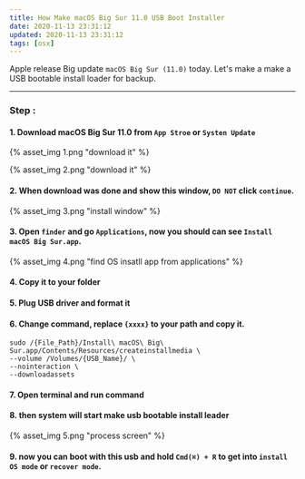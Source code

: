 ```yaml
---
title: How Make macOS Big Sur 11.0 USB Boot Installer
date: 2020-11-13 23:31:12
updated: 2020-11-13 23:31:12
tags: [osx]
---
```


Apple release Big update `macOS Big Sur (11.0)` today.
Let's make a make a USB bootable install loader for backup.

---

### Step :

#### 1. Download macOS Big Sur 11.0 from `App Stroe` or `Systen Update`

{% asset_img 1.png "download it" %}

<!--more-->
{% asset_img 2.png "download it" %}

#### 2. When download was done and show this window, `DO NOT` click `continue`.
{% asset_img 3.png "install window" %}

#### 3. Open `finder` and go `Applications`, now you should can see `Install macOS Big Sur.app`.
{% asset_img 4.png "find OS insatll app from applications" %}

#### 4. Copy it to your folder

#### 5. Plug USB driver and format it

#### 6. Change command, replace `{xxxx}` to your path and copy it.

```
sudo /{File_Path}/Install\ macOS\ Big\ Sur.app/Contents/Resources/createinstallmedia \
--volume /Volumes/{USB_Name}/ \
--nointeraction \
--downloadassets
```

#### 7. Open terminal and run command


#### 8. then system will start make usb bootable install leader
{% asset_img 5.png "process screen" %}

#### 9. now you can boot with this usb and hold `Cmd(⌘) + R` to get into `install OS mode` or `recover mode`.
